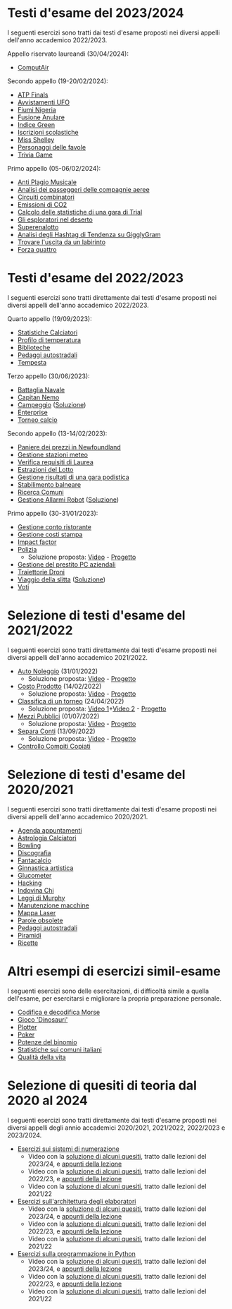# Testi d'esame del 2023/2024

I seguenti esercizi sono tratti dai testi d'esame proposti nei diversi appelli dell'anno accademico
2022/2023.

Appello riservato laureandi (30/04/2024):
- [ComputAir](./esami2023-24/computair/)

Secondo appello (19-20/02/2024):
- [ATP Finals](./esami2023-24/atp_finals/)
- [Avvistamenti UFO](./esami2023-24/avvistamenti_ufo/)
- [Fiumi Nigeria](./esami2023-24/fiumi_nigeria/)
- [Fusione Anulare](./esami2023-24/fusione_anulare/)
- [Indice Green](./esami2023-24/indice_green/)
- [Iscrizioni scolastiche](./esami2023-24/iscrizioni_scolastiche/)
- [Miss Shelley](./esami2023-24/miss_shelley/)
- [Personaggi delle favole](./esami2023-24/personaggi_favole/)
- [Trivia Game](./esami2023-24/trivia_game/)

Primo appello (05-06/02/2024):
- [Anti Plagio Musicale](./esami2023-24/anti_plagio_musicale/)
- [Analisi dei passeggeri delle compagnie aeree](./esami2023-24/analisi_passeggeri_aerei/)
- [Circuiti combinatori](./esami2023-24/circuiti_combinatori/)
- [Emissioni di CO2](./esami2023-24/emissioni_co2/)
- [Calcolo delle statistiche di una gara di Trial](./esami2023-24/gara_trial/)
- [Gli esploratori nel deserto](./esami2023-24/esploratori_deserto/)
- [Superenalotto](./esami2023-24/superenalotto/)
- [Analisi degli Hashtag di Tendenza su GigglyGram](./esami2023-24/analisi_hashtag/)
- [Trovare l'uscita da un labirinto](./esami2023-24/uscita_labirinto/)
- [Forza quattro](./esami2023-24/forza_quattro/)


# Testi d'esame del 2022/2023

I seguenti esercizi sono tratti direttamente dai testi d'esame proposti nei diversi appelli dell'anno accademico
2022/2023.

Quarto appello (19/09/2023):
- [Statistiche Calciatori](./esami2022-23/statistiche_calciatori/)
- [Profilo di temperatura](./esami2022-23/profilo_temperatura/)
- [Biblioteche](./esami2022-23/biblioteche/)
- [Pedaggi autostradali](./esami2022-23/pedaggi_autostradali/)
- [Tempesta](./esami2022-23/tempesta/)

Terzo appello (30/06/2023):
- [Battaglia Navale](./esami2022-23/battaglia_navale)
- [Capitan Nemo](./esami2022-23/capitan_nemo)
- [Campeggio](./esami2022-23/campeggio) ([Soluzione](./esami2022-23/campeggio/soluzione.py))
- [Enterprise](./esami2022-23/enterprise)
- [Torneo calcio](./esami2022-23/torneo_calcio)


Secondo appello (13-14/02/2023):
- [Paniere dei prezzi in Newfoundland](./esami2022-23/paniere_prezzi)
- [Gestione stazioni meteo](./esami2022-23/stazioni_meteo)
- [Verifica requisiti di Laurea](./esami2022-23/requisiti_laurea)
- [Estrazioni del Lotto](./esami2022-23/estrazioni_lotto)
- [Gestione risultati di una gara podistica](./esami2022-23/gara_podistica)
- [Stabilimento balneare](./esami2022-23/stabilimento_balneare)
- [Ricerca Comuni](./esami2022-23/ricerca_comuni)
- [Gestione Allarmi Robot](./esami2022-23/allarmi_robot) ([Soluzione](./esami2022-23/allarmi_robot/soluzione.py))


Primo appello (30-31/01/2023):
- [Gestione conto ristorante](./esami2022-23/conto_ristorante) 
- [Gestione costi stampa](./esami2022-23/costi_stampa)
- [Impact factor](./esami2022-23/impact_factor)
- [Polizia](./esami2022-23/polizia)
  - Soluzione proposta: [Video](https://youtu.be/e7KRSKSfkBM) - [Progetto](https://github.com/polito-info-2022/Settimane/tree/master/Esami/polizia)
- [Gestione del prestito PC aziendali](./esami2022-23/prestito_pc_aziendali)
- [Traiettorie Droni](./esami2022-23/traiettorie_droni)
- [Viaggio della slitta](./esami2022-23/viaggio_della_slitta) ([Soluzione](./esami2022-23/viaggio_della_slitta/soluzione.py))
- [Voti](./esami2022-23/voti)

# Selezione di testi d'esame del 2021/2022

I seguenti esercizi sono tratti direttamente dai testi d'esame proposti nei diversi appelli dell'anno accademico
2021/2022.

- [Auto Noleggio](esami2021-22/auto_noleggio) (31/01/2022)
  - Soluzione proposta: [Video](https://youtu.be/Qhke4XOch1Q) - [Progetto](https://github.com/polito-info-2022/Settimane/tree/master/Settimana14/auto_noleggio)
- [Costo Prodotto](esami2021-22/costo_prodotto) (14/02/2022)
  - Soluzione proposta: [Video](https://youtu.be/tjRcHRUY7Jo) - [Progetto](https://github.com/polito-info-2022/Settimane/tree/master/Settimana14/costo_prodotto)
- [Classifica di un torneo](esami2021-22/classifica_torneo) (24/04/2022)
  - Soluzione proposta: [Video 1](https://youtu.be/-GenonhFnCw)+[Video 2](https://youtu.be/usNo9p2I370) - [Progetto](https://github.com/polito-info-2022/Settimane/tree/master/Settimana14/classifica_torneo)
- [Mezzi Pubblici](esami2021-22/mezzi_pubblici) (01/07/2022)
  - Soluzione proposta: [Video](https://youtu.be/64WtQO3QSPQ) - [Progetto](https://github.com/polito-info-2022/Settimane/tree/master/Settimana14/mezzi_pubblici)
- [Separa Conti](esami2021-22/separa_conti) (13/09/2022)
  - Soluzione proposta: [Video](https://youtu.be/udb0aHCXGPY) - [Progetto](https://github.com/polito-info-2022/Settimane/tree/master/Settimana14/separa_conti)
- [Controllo Compiti Copiati](./esami2021-22/controllo_compiti)

# Selezione di testi d'esame del 2020/2021

I seguenti esercizi sono tratti direttamente dai testi d'esame proposti nei diversi appelli dell'anno accademico
2020/2021.

- [Agenda appuntamenti](esami2020-21/agenda)
- [Astrologia Calciatori](esami2020-21/astrologia_calciatori)
- [Bowling](esami2020-21/bowling)
- [Discografia](esami2020-21/discografia)
- [Fantacalcio](esami2020-21/fantacalcio)
- [Ginnastica artistica](esami2020-21/ginnastica_artistica)
- [Glucometer](esami2020-21/glucometer)
- [Hacking](esami2020-21/hacking)
- [Indovina Chi](esami2020-21/indovina_chi)
- [Leggi di Murphy](esami2020-21/murphy)
- [Manutenzione macchine](esami2020-21/manutenzione)
- [Mappa Laser](esami2020-21/mappa_laser)
- [Parole obsolete](esami2020-21/parole_obsolete)
- [Pedaggi autostradali](esami2020-21/pedaggi_autostradali)
- [Piramidi](esami2020-21/piramidi)
- [Ricette](esami2020-21/ricette)

# Altri esempi di esercizi simil-esame

I seguenti esercizi sono delle esercitazioni, di difficoltà simile a quella dell'esame, per esercitarsi e migliorare la
propria preparazione personale.

- [Codifica e decodifica Morse](esempi/morse)
- [Gioco 'Dinosauri'](esempi/dinosauri)
- [Plotter](esempi/plotter)
- [Poker](esempi/poker)
- [Potenze del binomio](esempi/potenze_binomio)
- [Statistiche sui comuni italiani](esempi/statistiche_comuni)
- [Qualità della vita](esempi/qdv)


# Selezione di quesiti di teoria dal 2020 al 2024

I seguenti esercizi sono tratti direttamente dai testi d'esame proposti nei diversi appelli degli annio accademici
2020/2021, 2021/2022, 2022/2023 e 2023/2024.

- [Esercizi sui sistemi di numerazione](teoria/numeri.md)
    - Video con la [soluzione di alcuni quesiti](https://youtu.be/1mSoNKT-0JE),
      tratto dalle lezioni del 2023/24,
      e [appunti della lezione](https://github.com/polito-informatica/Settimane2023/blob/main/Settimana14/esercizi_numerazione.txt)
    - Video con la [soluzione di alcuni quesiti](https://youtu.be/JfSvRRgj35Q),
      tratto dalle lezioni del 2022/23,
      e [appunti della lezione](https://github.com/polito-info-2022/Settimane/raw/master/Settimana14/TEORIA/L42-esercizi-numeri.pdf)
    - Video con la [soluzione di alcuni quesiti](https://youtu.be/NHuU4cKeDfM), tratto dalle lezioni del 2021/22
- [Esercizi sull'architettura degli elaboratori](teoria/architettura.md)
    - Video con la [soluzione di alcuni quesiti](https://youtu.be/hpcGqYonUPo),
      tratto dalle lezioni del 2023/24,
      e [appunti della lezione](https://github.com/polito-informatica/Settimane2023/blob/main/Settimana14/esercizi_architetture.txt)
    - Video con la [soluzione di alcuni quesiti](https://youtu.be/4UqjZzzJ1g8),
      tratto dalle lezioni del 2022/23,
      e [appunti della lezione](https://github.com/polito-info-2022/Settimane/raw/master/Settimana14/TEORIA/L43-esercizi-architetture.pdf)
    - Video con la [soluzione di alcuni quesiti](https://youtu.be/1BNqThR1YWU), tratto dalle lezioni del 2021/22
- [Esercizi sulla programmazione in Python](teoria/python.md)
    - Video con la [soluzione di alcuni quesiti](https://youtu.be/gxrnq7ChKws),
      tratto dalle lezioni del 2023/24,
      e [appunti della lezione](https://github.com/polito-informatica/Settimane2023/blob/main/Settimana14/esercizi_programmazione.txt)
    - Video con la [soluzione di alcuni quesiti](https://youtu.be/dmap7bnlb9s),
      tratto dalle lezioni del 2022/23,
      e [appunti della lezione](https://github.com/polito-info-2022/Settimane/raw/master/Settimana14/TEORIA/L44-esercizi-Python.pdf)
    - Video con la [soluzione di alcuni quesiti](https://youtu.be/6YCwZKBAoUc), tratto dalle lezioni del 2021/22
